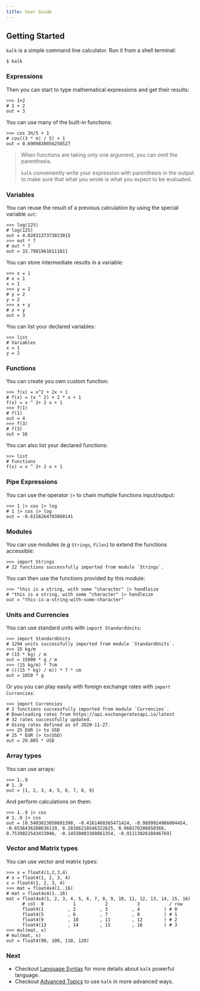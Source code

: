 ```yaml
---
title: User Guide
---
```


## Getting Started

`kalk` is a simple command line calculator. Run it from a shell terminal:

```shell-session
$ kalk
```

### Expressions

Then you can start to type mathematical expressions and get their results:

```kalk
>>> 1+2
# 1 + 2
out = 3
```

You can use many of the built-in functions:

```kalk
>>> cos 3π/5 + 1
# cos((3 * π) / 5) + 1
out = 0.6909830056250527
```

> When functions are taking only one argument, you can omit the parenthesis.
>
> `kalk` conveniently write your expression with parenthesis in the output to make sure that what you wrote is what you expect to be evaluated.

### Variables

You can reuse the result of a previous calculation by using the special variable `out`:

```kalk
>>> log(125)
# log(125)
out = 4.8283137373023015
>>> out * 7
# out * 7
out = 33.79819616111611
```

You can store intermediate results in a variable:

```kalk
>>> x = 1
# x = 1
x = 1
>>> y = 2
# y = 2
y = 2
>>> x + y
# x + y
out = 3
```

You can list your declared variables:

```kalk
>>> list
# Variables
x = 1
y = 2
```

### Functions

You can create you own custom function:

```kalk
>>> f(x) = x^2 + 2x + 1
# f(x) = (x ^ 2) + 2 * x + 1
f(x) = x ^ 2+ 2 x + 1
>>> f(1)
# f(1)
out = 4
>>> f(3)
# f(3)
out = 16
```

You can also list your declared functions:

```kalk
>>> list
# Functions
f(x) = x ^ 2+ 2 x + 1
```

### Pipe Expressions

You can use the operator `|>` to chain multiple functions input/output:

```kalk
>>> 1 |> cos |> log
# 1 |> cos |> log
out = -0.6156264703860141
```

### Modules

You can use modules (e.g `Strings`, `Files`) to extend the functions accessible:

```kalk
>>> import Strings
# 22 functions successfully imported from module `Strings`.
```

You can then use the functions provided by this module:

```kalk
>>> "this is a string, with some ^character" |> handleize
# "this is a string, with some ^character" |> handleize
out = "this-is-a-string-with-some-character"
```

### Units and Currencies

You can use standard units with `import StandardUnits`:

```kalk
>>> import StandardUnits
# 1294 units successfully imported from module `StandardUnits`.
>>> 15 kg/m
# (15 * kg) / m
out = 15000 * g / m
>>> (15 kg/m) * 7cm
# (((15 * kg) / m)) * 7 * cm
out = 1050 * g
```

Or you you can play easily with foreign exchange rates with `import Currencies`:

```kalk
>>> import Currencies
# 2 functions successfully imported from module `Currencies`.
# Downloading rates from https://api.exchangeratesapi.io/latest
# 32 rates successfully updated.
# Using rates defined as of 2020-11-27.
>>> 25 EUR |> to USD
# 25 * EUR |> to(USD)
out = 29.805 * USD
```

### Array types

You can use arrays:

```kalk
>>> 1..9
# 1..9
out = [1, 2, 3, 4, 5, 6, 7, 8, 9]
```

And perform calculations on them:

```kalk
>>> 1..9 |> cos
# 1..9 |> cos
out = [0.5403023058681398, -0.4161468365471424, -0.9899924966004454, -0.6536436208636119, 0.28366218546322625, 0.960170286650366, 0.7539022543433046, -0.14550003380861354, -0.9111302618846769]
```

### Vector and Matrix types

You can use vector and matrix types:

```kalk
>>> x = float4(1,2,3,4)
# x = float4(1, 2, 3, 4)
x = float4(1, 2, 3, 4)
>>> mat = float4x4(1..16)
# mat = float4x4(1..16)
mat = float4x4(1, 2, 3, 4, 5, 6, 7, 8, 9, 10, 11, 12, 13, 14, 15, 16)
      # col  0           1           2           3           / row
      float4(1         , 2         , 3         , 4         ) # 0
      float4(5         , 6         , 7         , 8         ) # 1
      float4(9         , 10        , 11        , 12        ) # 2
      float4(13        , 14        , 15        , 16        ) # 3
>>> mul(mat, x)
# mul(mat, x)
out = float4(90, 100, 110, 120)
```

### Next

- Checkout [Language Syntax](syntax.md) for more details about `kalk` powerful language.
- Checkout [Advanced Topics](../advanced/readme.md) to use `kalk` in more advanced ways.







